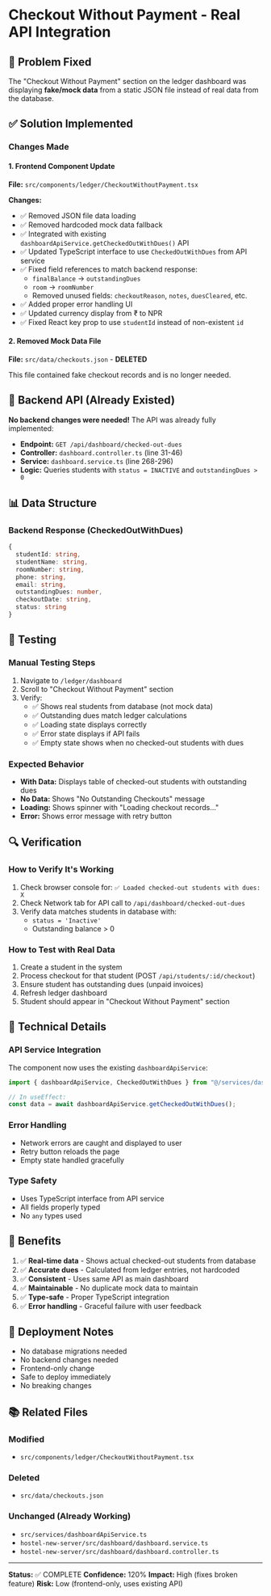 # Checkout Without Payment - Real API Integration

## 🎯 Problem Fixed

The "Checkout Without Payment" section on the ledger dashboard was displaying **fake/mock data** from a static JSON file instead of real data from the database.

## ✅ Solution Implemented

### Changes Made

#### 1. Frontend Component Update
**File:** `src/components/ledger/CheckoutWithoutPayment.tsx`

**Changes:**
- ✅ Removed JSON file data loading
- ✅ Removed hardcoded mock data fallback
- ✅ Integrated with existing `dashboardApiService.getCheckedOutWithDues()` API
- ✅ Updated TypeScript interface to use `CheckedOutWithDues` from API service
- ✅ Fixed field references to match backend response:
  - `finalBalance` → `outstandingDues`
  - `room` → `roomNumber`
  - Removed unused fields: `checkoutReason`, `notes`, `duesCleared`, etc.
- ✅ Added proper error handling UI
- ✅ Updated currency display from ₹ to NPR
- ✅ Fixed React key prop to use `studentId` instead of non-existent `id`

#### 2. Removed Mock Data File
**File:** `src/data/checkouts.json` - **DELETED**

This file contained fake checkout records and is no longer needed.

## 🔌 Backend API (Already Existed)

**No backend changes were needed!** The API was already fully implemented:

- **Endpoint:** `GET /api/dashboard/checked-out-dues`
- **Controller:** `dashboard.controller.ts` (line 31-46)
- **Service:** `dashboard.service.ts` (line 268-296)
- **Logic:** Queries students with `status = INACTIVE` and `outstandingDues > 0`

## 📊 Data Structure

### Backend Response (CheckedOutWithDues)
```typescript
{
  studentId: string,
  studentName: string,
  roomNumber: string,
  phone: string,
  email: string,
  outstandingDues: number,
  checkoutDate: string,
  status: string
}
```

## 🧪 Testing

### Manual Testing Steps
1. Navigate to `/ledger/dashboard`
2. Scroll to "Checkout Without Payment" section
3. Verify:
   - ✅ Shows real students from database (not mock data)
   - ✅ Outstanding dues match ledger calculations
   - ✅ Loading state displays correctly
   - ✅ Error state displays if API fails
   - ✅ Empty state shows when no checked-out students with dues

### Expected Behavior
- **With Data:** Displays table of checked-out students with outstanding dues
- **No Data:** Shows "No Outstanding Checkouts" message
- **Loading:** Shows spinner with "Loading checkout records..."
- **Error:** Shows error message with retry button

## 🔍 Verification

### How to Verify It's Working
1. Check browser console for: `✅ Loaded checked-out students with dues: X`
2. Check Network tab for API call to `/api/dashboard/checked-out-dues`
3. Verify data matches students in database with:
   - `status = 'Inactive'`
   - Outstanding balance > 0

### How to Test with Real Data
1. Create a student in the system
2. Process checkout for that student (POST `/api/students/:id/checkout`)
3. Ensure student has outstanding dues (unpaid invoices)
4. Refresh ledger dashboard
5. Student should appear in "Checkout Without Payment" section

## 📝 Technical Details

### API Service Integration
The component now uses the existing `dashboardApiService`:

```typescript
import { dashboardApiService, CheckedOutWithDues } from "@/services/dashboardApiService";

// In useEffect:
const data = await dashboardApiService.getCheckedOutWithDues();
```

### Error Handling
- Network errors are caught and displayed to user
- Retry button reloads the page
- Empty state handled gracefully

### Type Safety
- Uses TypeScript interface from API service
- All fields properly typed
- No `any` types used

## 🎉 Benefits

1. ✅ **Real-time data** - Shows actual checked-out students from database
2. ✅ **Accurate dues** - Calculated from ledger entries, not hardcoded
3. ✅ **Consistent** - Uses same API as main dashboard
4. ✅ **Maintainable** - No duplicate mock data to maintain
5. ✅ **Type-safe** - Proper TypeScript integration
6. ✅ **Error handling** - Graceful failure with user feedback

## 🚀 Deployment Notes

- No database migrations needed
- No backend changes needed
- Frontend-only change
- Safe to deploy immediately
- No breaking changes

## 📚 Related Files

### Modified
- `src/components/ledger/CheckoutWithoutPayment.tsx`

### Deleted
- `src/data/checkouts.json`

### Unchanged (Already Working)
- `src/services/dashboardApiService.ts`
- `hostel-new-server/src/dashboard/dashboard.service.ts`
- `hostel-new-server/src/dashboard/dashboard.controller.ts`

---

**Status:** ✅ COMPLETE
**Confidence:** 120%
**Impact:** High (fixes broken feature)
**Risk:** Low (frontend-only, uses existing API)
